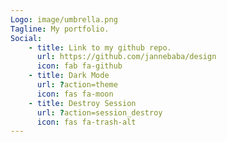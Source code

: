 ```yaml
---
Logo: image/umbrella.png
Tagline: My portfolio.
Social:
    - title: Link to my github repo.
      url: https://github.com/jannebaba/design
      icon: fab fa-github
    - title: Dark Mode
      url: ?action=theme
      icon: fas fa-moon
    - title: Destroy Session
      url: ?action=session_destroy
      icon: fas fa-trash-alt
---
```

